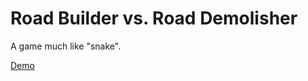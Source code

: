 Road Builder vs. Road Demolisher
================================

A game much like "snake".

[Demo](https://dinkdonk.github.io/road-builder-vs-road-demolisher/)